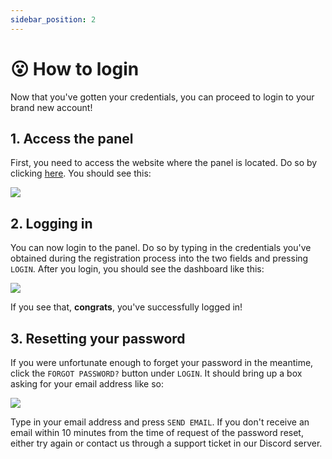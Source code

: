 ```yaml
---
sidebar_position: 2
---
```


# 😮 How to login

Now that you've gotten your credentials, you can proceed to login to your brand new account!

## 1. Access the panel
First, you need to access the website where the panel is located. Do so by clicking [here](https://panel.zenet.host). 
You should see this: 

![](https://cdn.discordapp.com/attachments/911733230795911230/949712349986705438/chrome_-_05-03-2022_17-57-23.png)

## 2. Logging in
You can now login to the panel. Do so by typing in the credentials you've obtained during the registration process into the two fields and pressing `LOGIN`. 
After you login, you should see the dashboard like this:

![](https://cdn.discordapp.com/attachments/911733230795911230/949713267356479558/hzcs9.png)

If you see that, **congrats**, you've successfully logged in!

## 3. Resetting your password
If you were unfortunate enough to forget your password in the meantime, click the `FORGOT PASSWORD?` button under `LOGIN`.
It should bring up a box asking for your email address like so:

![](https://cdn.discordapp.com/attachments/911733230795911230/949714126479982642/chrome_-_05-03-2022_18-04-40.png)

Type in your email address and press `SEND EMAIL`. 
If you don't receive an email within 10 minutes from the time of request of the password reset, either try again or contact us through a support ticket in our Discord server.
